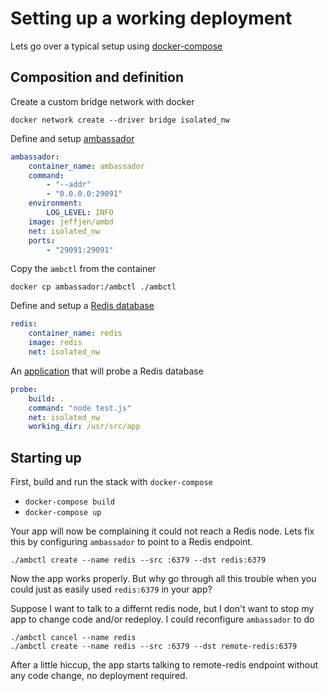 # Setting up a working deployment
Lets go over a typical setup using [docker-compose](https://docs.docker.com/compose/)

## Composition and definition

Create a custom bridge network with docker
```
docker network create --driver bridge isolated_nw
```

Define and setup [ambassador](docker-compose.yml)
```yml
ambassador:
    container_name: ambassador
    command:
        - "--addr"
        - "0.0.0.0:29091"
    environment:
        LOG_LEVEL: INFO
    image: jeffjen/ambd
    net: isolated_nw
    ports:
        - "29091:29091"
```

Copy the `ambctl` from the container
```
docker cp ambassador:/ambctl ./ambctl
```

Define and setup a [Redis database](docker-compose.yml)
```yml
redis:
    container_name: redis
    image: redis
    net: isolated_nw
```

An [application](docker-compose.yml) that will probe a Redis database
```yml
probe:
    build: .
    command: "node test.js"
    net: isolated_nw
    working_dir: /usr/src/app
```

## Starting up

First, build and run the stack with `docker-compose`
- `docker-compose build`
- `docker-compose up`

Your app will now be complaining it could not reach a Redis node.  Lets fix
this by configuring `ambassador` to point to a Redis endpoint.
```
./ambctl create --name redis --src :6379 --dst redis:6379
```

Now the app works properly.  But why go through all this trouble when you could
just as easily used `redis:6379` in your app?

Suppose I want to talk to a differnt redis node, but I don't want to stop my
app to change code and/or redeploy.  I could reconfigure `ambassador` to do
```
./ambctl cancel --name redis
./ambctl create --name redis --src :6379 --dst remote-redis:6379
```

After a little hiccup, the app starts talking to remote-redis endpoint without
any code change, no deployment required.

